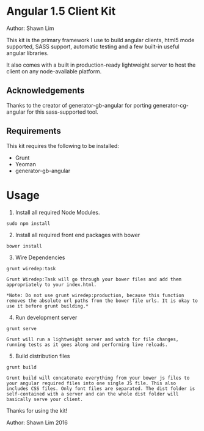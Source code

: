 Angular 1.5 Client Kit
======================
Author: Shawn Lim

This kit is the primary framework I use to build angular clients, html5 mode supported, SASS support, automatic testing and a few built-in useful angular libraries.

It also comes with a built in production-ready lightweight server to host the client on any node-available platform.

Acknowledgements
----------------
Thanks to the creator of generator-gb-angular for porting generator-cg-angular for this sass-supported tool.

Requirements
------------

This kit requires the following to be installed:

* Grunt
* Yeoman
* generator-gb-angular

Usage
=====

1. Install all required Node Modules.
```
sudo npm install
```

2. Install all required front end packages with bower
```
bower install
```

3. Wire Dependencies
```
grunt wiredep:task
```
	Grunt Wiredep:Task will go through your bower files and add them appropriately to your index.html.

	*Note: Do not use grunt wiredep:production, because this function removes the absolute url paths from the bower file urls. It is okay to use it before grunt building.*

4. Run development server
```
grunt serve
```
	Grunt will run a lightweight server and watch for file changes, running tests as it goes along and performing live reloads.

5. Build distribution files
```
grunt build
```
	Grunt build will concatenate everything from your bower js files to your angular required files into one single JS file. This also includes CSS files. Only font files are separated. The dist folder is self-contained with a server and can the whole dist folder will basically serve your client.


Thanks for using the kit!

Author: Shawn Lim
2016
